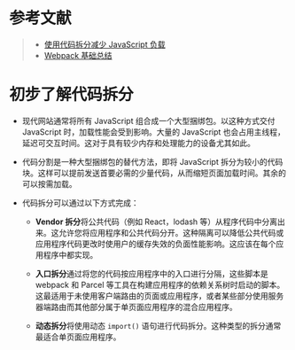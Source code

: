 # 参考文献
> * [使用代码拆分减少 JavaScript 负载](https://developers.google.com/web/fundamentals/performance/optimizing-javascript/code-splitting/#top_of_page)
> * [Webpack 基础总结](https://zhuanlan.zhihu.com/p/57722935?utm_source=qq&utm_medium=social&utm_oi=910792540654022656)

# 初步了解代码拆分
* 现代网站通常将所有 JavaScript 组合成一个大型捆绑包。以这种方式交付 JavaScript 时，加载性能会受到影响。大量的 JavaScript 也会占用主线程，延迟可交互时间。这对于具有较少内存和处理能力的设备尤其如此。

* 代码分割是一种大型捆绑包的替代方法，即将 JavaScript 拆分为较小的代码块。这样可以提前发送首要必需的少量代码，从而缩短页面加载时间。其余的可以按需加载。

* 代码拆分可以通过以下方式完成：
  * **Vendor 拆分**将公共代码（例如 React，lodash 等）从程序代码中分离出来。这允许您将应用程序和公共代码分开。这种隔离可以降低公共代码或应用程序代码更改时使用户的缓存失效的负面性能影响。这应该在每个应用程序中都实现。
  
  * **入口拆分**通过将您的代码按应用程序中的入口进行分隔，这些脚本是 webpack 和 Parcel 等工具在构建应用程序的依赖关系树时启动的脚本。这最适用于未使用客户端路由的页面或应用程序，或者某些部分使用服务器端路由而其他部分属于单页面应用程序的混合应用程序。
  
  * **动态拆分**将使用动态 `import()` 语句进行代码拆分。这种类型的拆分通常最适合单页面应用程序。
  
